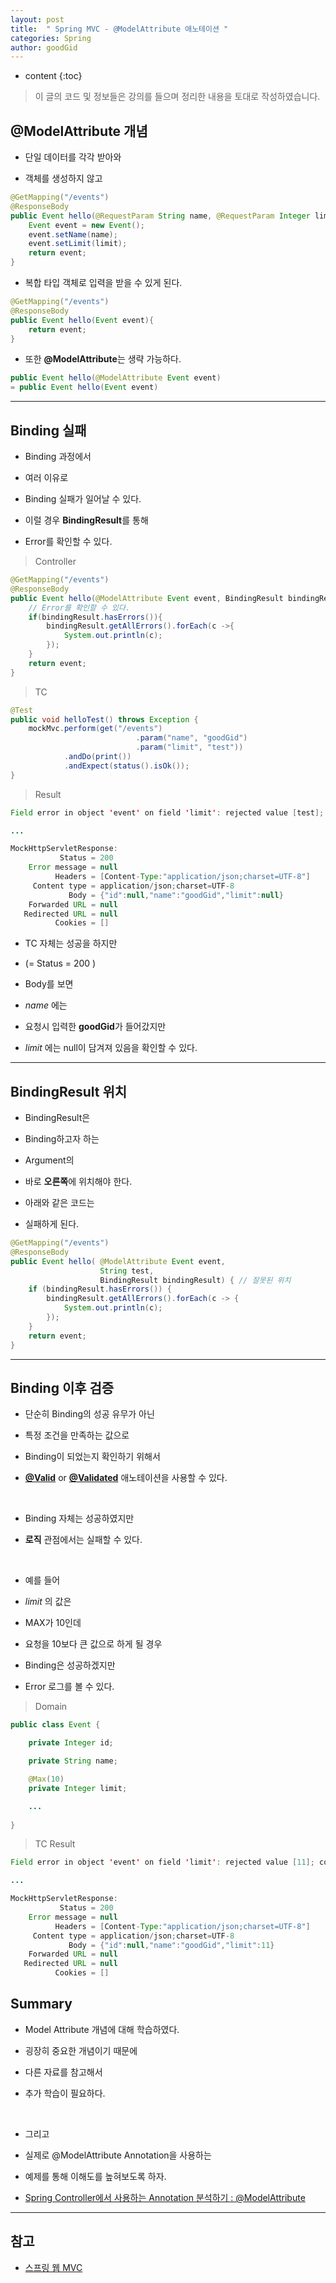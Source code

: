 ```yaml
---
layout: post
title:  " Spring MVC - @ModelAttribute 애노테이션 "
categories: Spring
author: goodGid
---
```

* content
{:toc}

> 이 글의 코드 및 정보들은 강의를 들으며 정리한 내용을 토대로 작성하였습니다.

## @ModelAttribute 개념

* 단일 데이터를 각각 받아와 

* 객체를 생성하지 않고

``` java
@GetMapping("/events")
@ResponseBody
public Event hello(@RequestParam String name, @RequestParam Integer limit){
    Event event = new Event();
    event.setName(name);
    event.setLimit(limit);
    return event;
}
```

* 복합 타입 객체로 입력을 받을 수 있게 된다.

``` java
@GetMapping("/events")
@ResponseBody
public Event hello(Event event){
    return event;
}
```

* 또한 **@ModelAttribute**는 생략 가능하다.

``` java
public Event hello(@ModelAttribute Event event)
= public Event hello(Event event)
```









---

## Binding 실패

* Binding 과정에서 

* 여러 이유로 

* Binding 실패가 일어날 수 있다.

* 이럴 경우 **BindingResult**를 통해

* Error를 확인할 수 있다.

> Controller

``` java
@GetMapping("/events")
@ResponseBody
public Event hello(@ModelAttribute Event event, BindingResult bindingResult){
    // Error를 확인할 수 있다.
    if(bindingResult.hasErrors()){
        bindingResult.getAllErrors().forEach(c ->{
            System.out.println(c);
        });
    }
    return event;
}
```

> TC

``` java
@Test
public void helloTest() throws Exception {
    mockMvc.perform(get("/events")
                            .param("name", "goodGid")
                            .param("limit", "test"))
            .andDo(print())
            .andExpect(status().isOk());
}
```

> Result

``` java
Field error in object 'event' on field 'limit': rejected value [test]; codes [typeMismatch.event.limit,typeMismatch.limit,typeMismatch.java.lang.Integer,typeMismatch]; arguments [org.springframework.context.support.DefaultMessageSourceResolvable: codes [event.limit,limit]; arguments []; default message [limit]]; default message [Failed to convert property value of type 'java.lang.String' to required type 'java.lang.Integer' for property 'limit'; nested exception is java.lang.NumberFormatException: For input string: "test"]

...

MockHttpServletResponse:
           Status = 200
    Error message = null
          Headers = [Content-Type:"application/json;charset=UTF-8"]
     Content type = application/json;charset=UTF-8
             Body = {"id":null,"name":"goodGid","limit":null}
    Forwarded URL = null
   Redirected URL = null
          Cookies = []
```

* TC 자체는 성공을 하지만

* (= Status = 200 )

* Body를 보면

* *name* 에는

* 요청시 입력한 **goodGid**가 들어갔지만

* *limit* 에는 null이 담겨져 있음을 확인할 수 있다.


---


## BindingResult 위치

* BindingResult은

* Binding하고자 하는 

* Argument의 

* 바로 **오른쪽**에 위치해야 한다.

* 아래와 같은 코드는 

* 실패하게 된다.

``` java
@GetMapping("/events")
@ResponseBody
public Event hello( @ModelAttribute Event event,
                    String test,
                    BindingResult bindingResult) { // 잘못된 위치
    if (bindingResult.hasErrors()) {
        bindingResult.getAllErrors().forEach(c -> {
            System.out.println(c);
        });
    }
    return event;
}
```

---

## Binding 이후 검증

* 단순히 Binding의 성공 유무가 아닌

* 특정 조건을 만족하는 값으로 

* Binding이 되었는지 확인하기 위해서

* **[@Valid]({{site.url}}/Spring-MVC-Valid-And-Validated/#valid)** or **[@Validated]({{site.url}}/Spring-MVC-Valid-And-Validated/#validated)** 애노테이션을 사용할 수 있다.

<br>

* Binding 자체는 성공하였지만

* **로직** 관점에서는 실패할 수 있다.

<br>

* 예를 들어 

* *limit* 의 값은 

* MAX가 10인데

* 요청을 10보다 큰 값으로 하게 될 경우

* Binding은 성공하겠지만

* Error 로그를 볼 수 있다.

> Domain

``` java
public class Event {

    private Integer id;

    private String name;

    @Max(10)
    private Integer limit;

    ...
    
}
```

> TC Result

``` java
Field error in object 'event' on field 'limit': rejected value [11]; codes [Max.event.limit,Max.limit,Max.java.lang.Integer,Max]; arguments [org.springframework.context.support.DefaultMessageSourceResolvable: codes [event.limit,limit]; arguments []; default message [limit],10]; default message [must be less than or equal to 10]

...

MockHttpServletResponse:
           Status = 200
    Error message = null
          Headers = [Content-Type:"application/json;charset=UTF-8"]
     Content type = application/json;charset=UTF-8
             Body = {"id":null,"name":"goodGid","limit":11}
    Forwarded URL = null
   Redirected URL = null
          Cookies = []
```



## Summary

* Model Attribute 개념에 대해 학습하였다.

* 굉장히 중요한 개념이기 때문에 

* 다른 자료를 참고해서 

* 추가 학습이 필요하다.

<br>

* 그리고 

* 실제로 @ModelAttribute Annotation을 사용하는

* 예제를 통해 이해도를 높혀보도록 하자.

* [Spring Controller에서 사용하는 Annotation 분석하기 : @ModelAttribute]({{site.url}}/Spring-Controller-Annotation-Analytics-Model-Attribute/)


---

## 참고

* [스프링 웹 MVC](https://www.inflearn.com/course/%EC%9B%B9-mvc)

